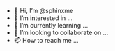 - 👋 Hi, I’m @sphinxme
- 👀 I’m interested in ...
- 🌱 I’m currently learning ...
- 💞️ I’m looking to collaborate on ...
- 📫 How to reach me ...

<!---
sphinxme/sphinxme is a ✨ special ✨ repository because its `README.md` (this file) appears on your GitHub profile.
You can click the Preview link to take a look at your changes.
--->
